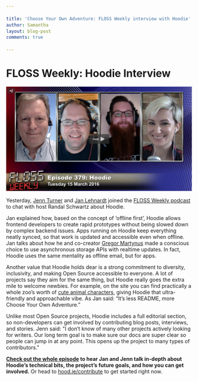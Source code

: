 ```yaml
---

title: 'Choose Your Own Adventure: FLOSS Weekly interview with Hoodie'
author: Samantha 
layout: blog-post
comments: true

---
```


# FLOSS Weekly: Hoodie Interview

<img src="/blog/images/201603/flossweekly.png" alt="Floss Weekly" style="border: 0">

Yesterday, [Jenn Turner](https://twitter.com/jennwrites) and [Jan Lehnardt](https://twitter.com/janl) joined the [FLOSS Weekly podcast](https://www.twit.tv/shows/floss-weekly/episodes/379?autostart=false) to chat with host Randal Schwartz about Hoodie.

Jan explained how, based on the concept of ‘offline first’, Hoodie allows frontend developers to create rapid prototypes without being slowed down by complex backend issues. Apps running on Hoodie keep everything neatly synced, so that work is updated and accessible even when offline. Jan talks about how he and co-creator [Gregor Martynus](https://twitter.com/gr2m) made a conscious choice to use asynchronous storage APIs with realtime updates. In fact, Hoodie uses the same mentality as offline email, but for apps.

Another value that Hoodie holds dear is a strong commitment to diversity, inclusivity, and making Open Source accessible to everyone. A lot of projects say they aim for the same thing, but Hoodie really goes the extra mile to welcome newbies. For example, on the site you can find practically a whole zoo’s worth of [cute animal characters](http://hood.ie/animals/), giving Hoodie that ultra-friendly and approachable vibe. As Jan said: “It’s less README, more Choose Your Own Adventure.”

Unlike most Open Source projects, Hoodie includes a full editorial section, so non-developers can get involved by contributing blog posts, interviews, and stories. Jenn said: "I don’t know of many other projects actively looking for writers. Our long term goal is to make sure our docs are super clear so people can jump in at any point. This opens up the project to many types of contributors."

__[Check out the whole episode](https://www.twit.tv/shows/floss-weekly/episodes/379?autostart=false) to hear Jan and Jenn talk in-depth about Hoodie’s technical bits, the project’s future goals, and how you can get involved.__ Or head to [hood.ie/contribute](http://hood.ie/contribute/) to get started right now.

